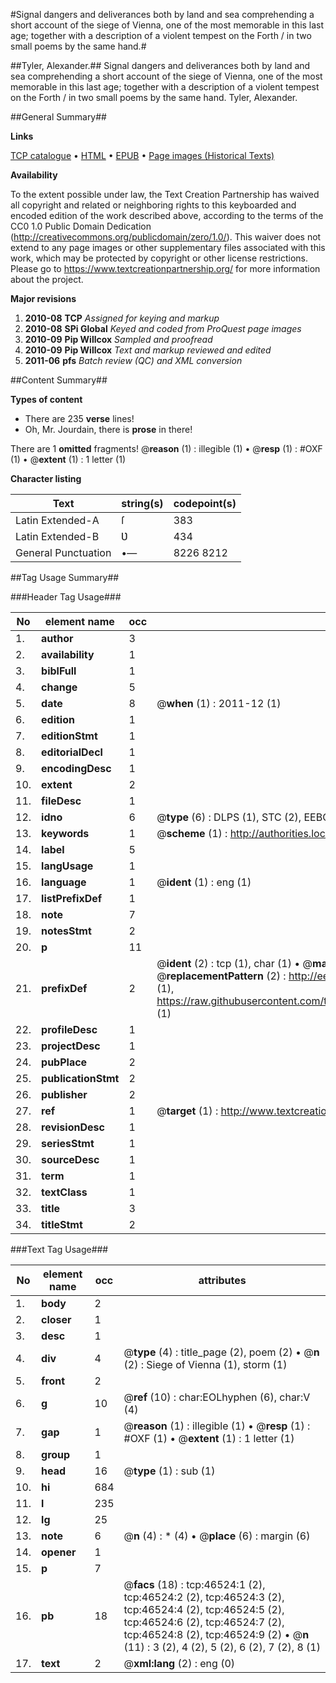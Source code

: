 #Signal dangers and deliverances both by land and sea comprehending a short account of the siege of Vienna, one of the most memorable in this last age; together with a description of a violent tempest on the Forth / in two small poems by the same hand.#

##Tyler, Alexander.##
Signal dangers and deliverances both by land and sea comprehending a short account of the siege of Vienna, one of the most memorable in this last age; together with a description of a violent tempest on the Forth / in two small poems by the same hand.
Tyler, Alexander.

##General Summary##

**Links**

[TCP catalogue](http://www.ota.ox.ac.uk/tcp/)  • 
[HTML](http://tei.it.ox.ac.uk/tcp/Texts-HTML/free/A64/A64071.html)  • 
[EPUB](http://tei.it.ox.ac.uk/tcp/Texts-EPUB/free/A64/A64071.epub) • 
[Page images (Historical Texts)](https://historicaltexts.jisc.ac.uk/eebo-11174474e)

**Availability**

To the extent possible under law, the Text Creation Partnership has waived all copyright and related or neighboring rights to this keyboarded and encoded edition of the work described above, according to the terms of the CC0 1.0 Public Domain Dedication (http://creativecommons.org/publicdomain/zero/1.0/). This waiver does not extend to any page images or other supplementary files associated with this work, which may be protected by copyright or other license restrictions. Please go to https://www.textcreationpartnership.org/ for more information about the project.

**Major revisions**

1. __2010-08__ __TCP__ *Assigned for keying and markup*
1. __2010-08__ __SPi Global__ *Keyed and coded from ProQuest page images*
1. __2010-09__ __Pip Willcox__ *Sampled and proofread*
1. __2010-09__ __Pip Willcox__ *Text and markup reviewed and edited*
1. __2011-06__ __pfs__ *Batch review (QC) and XML conversion*

##Content Summary##

**Types of content**

  * There are 235 **verse** lines!
  * Oh, Mr. Jourdain, there is **prose** in there!

There are 1 **omitted** fragments! 
 @__reason__ (1) : illegible (1)  •  @__resp__ (1) : #OXF (1)  •  @__extent__ (1) : 1 letter (1)

**Character listing**


|Text|string(s)|codepoint(s)|
|---|---|---|
|Latin Extended-A|ſ|383|
|Latin Extended-B|Ʋ|434|
|General Punctuation|•—|8226 8212|

##Tag Usage Summary##

###Header Tag Usage###

|No|element name|occ|attributes|
|---|---|---|---|
|1.|__author__|3||
|2.|__availability__|1||
|3.|__biblFull__|1||
|4.|__change__|5||
|5.|__date__|8| @__when__ (1) : 2011-12 (1)|
|6.|__edition__|1||
|7.|__editionStmt__|1||
|8.|__editorialDecl__|1||
|9.|__encodingDesc__|1||
|10.|__extent__|2||
|11.|__fileDesc__|1||
|12.|__idno__|6| @__type__ (6) : DLPS (1), STC (2), EEBO-CITATION (1), OCLC (1), VID (1)|
|13.|__keywords__|1| @__scheme__ (1) : http://authorities.loc.gov/ (1)|
|14.|__label__|5||
|15.|__langUsage__|1||
|16.|__language__|1| @__ident__ (1) : eng (1)|
|17.|__listPrefixDef__|1||
|18.|__note__|7||
|19.|__notesStmt__|2||
|20.|__p__|11||
|21.|__prefixDef__|2| @__ident__ (2) : tcp (1), char (1)  •  @__matchPattern__ (2) : ([0-9\-]+):([0-9IVX]+) (1), (.+) (1)  •  @__replacementPattern__ (2) : http://eebo.chadwyck.com/downloadtiff?vid=$1&page=$2 (1), https://raw.githubusercontent.com/textcreationpartnership/Texts/master/tcpchars.xml#$1 (1)|
|22.|__profileDesc__|1||
|23.|__projectDesc__|1||
|24.|__pubPlace__|2||
|25.|__publicationStmt__|2||
|26.|__publisher__|2||
|27.|__ref__|1| @__target__ (1) : http://www.textcreationpartnership.org/docs/. (1)|
|28.|__revisionDesc__|1||
|29.|__seriesStmt__|1||
|30.|__sourceDesc__|1||
|31.|__term__|1||
|32.|__textClass__|1||
|33.|__title__|3||
|34.|__titleStmt__|2||


###Text Tag Usage###

|No|element name|occ|attributes|
|---|---|---|---|
|1.|__body__|2||
|2.|__closer__|1||
|3.|__desc__|1||
|4.|__div__|4| @__type__ (4) : title_page (2), poem (2)  •  @__n__ (2) : Siege of Vienna (1), storm (1)|
|5.|__front__|2||
|6.|__g__|10| @__ref__ (10) : char:EOLhyphen (6), char:V (4)|
|7.|__gap__|1| @__reason__ (1) : illegible (1)  •  @__resp__ (1) : #OXF (1)  •  @__extent__ (1) : 1 letter (1)|
|8.|__group__|1||
|9.|__head__|16| @__type__ (1) : sub (1)|
|10.|__hi__|684||
|11.|__l__|235||
|12.|__lg__|25||
|13.|__note__|6| @__n__ (4) : * (4)  •  @__place__ (6) : margin (6)|
|14.|__opener__|1||
|15.|__p__|7||
|16.|__pb__|18| @__facs__ (18) : tcp:46524:1 (2), tcp:46524:2 (2), tcp:46524:3 (2), tcp:46524:4 (2), tcp:46524:5 (2), tcp:46524:6 (2), tcp:46524:7 (2), tcp:46524:8 (2), tcp:46524:9 (2)  •  @__n__ (11) : 3 (2), 4 (2), 5 (2), 6 (2), 7 (2), 8 (1)|
|17.|__text__|2| @__xml:lang__ (2) : eng (0)|
